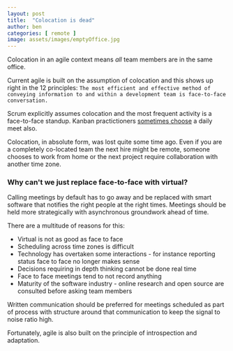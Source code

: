 ```yaml
---
layout: post
title:  "Colocation is dead"
author: ben
categories: [ remote ]
image: assets/images/emptyOffice.jpg
---
```


Colocation in an agile context means *all* team members are in the same office.

Current agile is built on the assumption of colocation and this shows up
right in the 12 principles:
`The most efficient and effective method of conveying information to and within a development team is face-to-face conversation.`

Scrum explicitly assumes colocation and the most frequent activity is a face-to-face standup. Kanban practictioners
 [sometimes choose](https://www.conjur.org/blog/running-a-kanban-standup-meeting) a daily meet also.

Colocation, in absolute form, was lost quite some time ago. Even if you are a completely co-located team the 
next hire might be remote, someone chooses to work from home or the next project require collaboration with another 
time zone.

### Why can't we just replace face-to-face with virtual?

Calling meetings by default has to go away and be replaced with smart software that
notifies the right people at the right times. Meetings should be held more strategically with asynchronous groundwork 
ahead of time.

There are a multitude of reasons for this:
- Virtual is not as good as face to face
- Scheduling across time zones is difficult
- Technology has overtaken some interactions - for instance reporting status face to face no longer makes sense
- Decisions requiring in depth thinking cannot be done real time
- Face to face meetings tend to not record anything
- Maturity of the software industry - online research and open source are consulted before asking team members

Written communication should be preferred for meetings scheduled as part of process with structure around that 
communication to keep the signal to noise ratio high.

Fortunately, agile is also built on the principle of introspection and adaptation.



